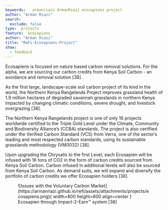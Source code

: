```yaml
---
keywords:   armanriazi ArmanRiazi ecosapiens project
author: "Arman Riazi"
search:
  exclude: false
type:  projects
feature:  ecosapiens
author: "Arman Riazi"
title: "ReFi-Ecosapiens-Project"
show:
  - feedback
---
```


Ecosapiens is focused on nature based carbon removal solutions. For the alpha, we are sourcing our carbon credits from Kenya Soil Carbon - an avoidance and removal solution [38].

As the first large, landscape-scale soil carbon project of its kind in the world, the Northern Kenya Rangelands Project improves grassland health of 1.9 million hectares of degraded savannah grasslands in northern Kenya impacted by changing climatic conditions, severe drought, and livestock overgrazing [38].

The Northern Kenya Rangelands project is one of only 16 projects worldwide certified to the Triple Gold Level under the Climate, Community and Biodiversity Alliance’s (CCBA) standards. The project is also certified under the Verified Carbon Standard (VCS) from Verra, one of the sector’s leading and most respected carbon standards, using its sustainable grasslands methodology (VM0032) [38].

Upon upgrading the Chrysalis to the first Level, each Ecosapien will be infused with 16 tons of CO2 in the form of carbon credits sourced from Kenya Soil Carbon. Carbon infused in additional levels will also be sourced from Kenya Soil Carbon. As demand suits, we will expand and diversify the portfolio of carbon credits we offer Ecosapien holders [38].

<figure markdown>
![Issues with the Voluntary Carbon Market](https://armanriazi.github.io/refi/assets/attachments/projects/ecosapiens.png){ width=800 height=600 align=center }
<figcaption> Ecosapien through Impact-2-Earn™ system [38]</figcaption>
</figure>